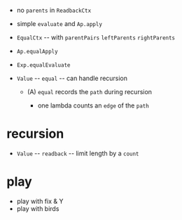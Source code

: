 - no `parents` in `ReadbackCtx`
- simple `evaluate` and `Ap.apply`

- `EqualCtx` -- with `parentPairs` `leftParents` `rightParents`

- `Ap.equalApply`
- `Exp.equalEvaluate`

- `Value` -- `equal` -- can handle recursion

  - (A) `equal` records the `path` during recursion

    - one lambda counts an `edge` of the `path`

# recursion

- `Value` -- `readback` -- limit length by a `count`

# play

- play with fix & Y
- play with birds
